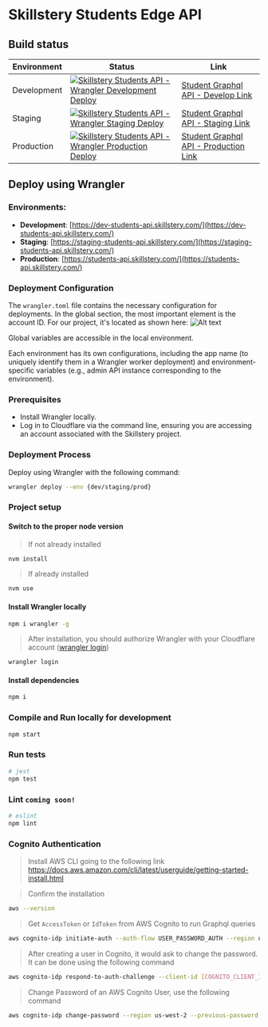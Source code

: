 # Skillstery Students Edge API

## Build status

| Environment | Status                                                                                                                                                                                                                                    | Link                                                                               |
| ----------- | ----------------------------------------------------------------------------------------------------------------------------------------------------------------------------------------------------------------------------------------- | ---------------------------------------------------------------------------------- |
| Development | [![Skillstery Students API - Wrangler Development Deploy](https://github.com/Skillstery/supabase/actions/workflows/deploy.yml/badge.svg?branch=development)](https://github.com/Skillstery/supabase/actions/workflows/deploy.yml) | [Student Graphql API - Develop Link ](https://dev-students-api.skillstery.com)     |
| Staging     | [![Skillstery Students API - Wrangler Staging Deploy](https://github.com/Skillstery/supabase/actions/workflows/deploy.yml/badge.svg?branch=staging)](https://github.com/Skillstery/supabase/actions/workflows/deploy.yml) | [Student Graphql API - Staging Link ](https://staging-students-api.skillstery.com) |
| Production  | [![Skillstery Students API - Wrangler Production Deploy](https://github.com/Skillstery/supabase/actions/workflows/deploy.yml/badge.svg?branch=main)](https://github.com/Skillstery/supabase/actions/workflows/deploy.yml) | [Student Graphql API - Production Link ](https://students-api.skillstery.com)      |

## Deploy using Wrangler

### Environments:

- **Development**: [https://dev-students-api.skillstery.com/](https://dev-students-api.skillstery.com/)
- **Staging**: [https://staging-students-api.skillstery.com/](https://staging-students-api.skillstery.com/)
- **Production**: [https://students-api.skillstery.com/](https://students-api.skillstery.com/)

### Deployment Configuration

The `wrangler.toml` file contains the necessary configuration for deployments. In the global section, the most important element is the account ID. For our project, it's located as shown here:
![Alt text](misc/account-id.png)

Global variables are accessible in the local environment.

Each environment has its own configurations, including the app name (to uniquely identify them in a Wrangler worker deployment) and environment-specific variables (e.g., admin API instance corresponding to the environment).

### Prerequisites

- Install Wrangler locally.
- Log in to Cloudflare via the command line, ensuring you are accessing an account associated with the Skillstery project.

### Deployment Process

Deploy using Wrangler with the following command:

```bash
wrangler deploy --env {dev/staging/prod}
```

### Project setup

#### Switch to the proper node version

> If not already installed

```bash
nvm install
```

> If already installed

```bash
nvm use
```

#### Install Wrangler locally

```bash
npm i wrangler -g
```

> After installation, you should authorize Wrangler with your Cloudflare account ([wrangler login](https://developers.cloudflare.com/workers/wrangler/migration/v1-to-v2/wrangler-legacy/commands/#login))

```bash
wrangler login
```

#### Install dependencies

```bash
npm i
```

### Compile and Run locally for development

```bash
npm start
```

### Run tests

```bash
# jest
npm test
```

### Lint `coming soon!`

```bash
# eslint
npm lint
```

### Cognito Authentication

> Install AWS CLI going to the following link https://docs.aws.amazon.com/cli/latest/userguide/getting-started-install.html

> Confirm the installation

```bash
aws --version
```

> Get `AccessToken` or `IdToken` from AWS Cognito to run Graphql queries

```bash
aws cognito-idp initiate-auth --auth-flow USER_PASSWORD_AUTH --region us-west-2 --client-id [COGNITO_CLIENT_ID] --auth-parameters USERNAME=[COGNITO_USERNAME],PASSWORD=[COGNITO_USER_PASSWORD]
```

> After creating a user in Cognito, it would ask to change the password. It can be done using the following command

```bash
aws cognito-idp respond-to-auth-challenge --client-id [COGNITO_CLIENT_ID] --challenge-name NEW_PASSWORD_REQUIRED --region us-west-2 --challenge-responses USERNAME=[COGNITO_USERNAME],NEW_PASSWORD=[COGNITO_USER_PASSWORD] --session [SESSION_TOKEN]
```

> Change Password of an AWS Cognito User, use the following command

```bash
aws cognito-idp change-password --region us-west-2 --previous-password [OLD_PASSWORD] --proposed-password [NEW_PASSWORD] --access-token [ACCESS_TOKEN]
```
